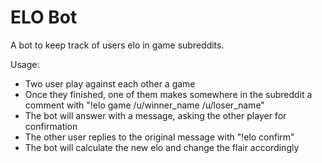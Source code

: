# ELO Bot
A bot to keep track of users elo in game subreddits.

Usage:

 * Two user play against each other a game
 * Once they finished, one of them makes somewhere in the subreddit a comment with "!elo game /u/winner_name /u/loser_name"
 * The bot will answer with a message, asking the other player for confirmation
 * The other user replies to the original message with "!elo confirm"
 * The bot will calculate the new elo and change the flair accordingly